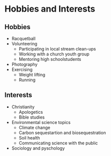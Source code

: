 # Hobbies and Interests

## Hobbies
* Racquetball
* Volunteering
  * Participating in local stream clean-ups
  * Working with a church youth group
  * Mentoring high schoolstudents
* Photography
* Exercising
  * Weight lifting
  * Running

## Interests
* Christianity
  * Apologetics
  * Bible studies
* Environmental science topics
  * Climate change
  * Carbon sequestartion and biosequestration
  * Soil health
  * Communicating science with the public
* Sociology and pyschology 
